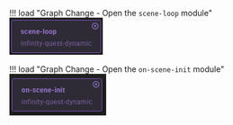 <!--- --8<-- [start:load-scene-loop] -->
!!! load "Graph Change - Open the `scene-loop` module"
    ![Scene Loop](./img/load-module-scene-loop.png)
<!--- --8<-- [end:load-scene-loop] -->

<!--- --8<-- [start:load-on-scene-init] -->
!!! load "Graph Change - Open the `on-scene-init` module"
    ![On Scene Init](./img/load-module-on-scene-init.png)
<!--- --8<-- [end:load-on-scene-init] -->
